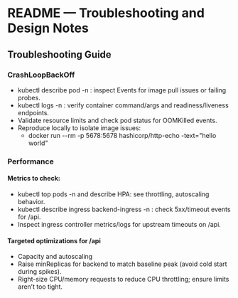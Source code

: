 # README — Troubleshooting and Design Notes

## Troubleshooting Guide

### CrashLoopBackOff
- kubectl describe pod <pod> -n <ns>: inspect Events for image pull issues or failing probes.
- kubectl logs <pod> -n <ns>: verify container command/args and readiness/liveness endpoints.
- Validate resource limits and check pod status for OOMKilled events.
- Reproduce locally to isolate image issues:
  - docker run --rm -p 5678:5678 hashicorp/http-echo -text="hello world"

### Performance

#### Metrics to check:
- kubectl top pods -n  and describe HPA: see throttling, autoscaling behavior.
- kubectl describe ingress backend-ingress -n : check 5xx/timeout events for /api.
- Inspect ingress controller metrics/logs for upstream timeouts on /api.

#### Targeted optimizations for /api
- Capacity and autoscaling
- Raise minReplicas for backend to match baseline peak (avoid cold start during spikes).
- Right-size CPU/memory requests to reduce CPU throttling; ensure limits aren’t too tight.


